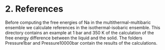 # 2. References

Before computing the free energies of Na in the multithermal-multibaric ensemble we calculate references in the isothermal-isobaric ensemble. This directory contains an example at 1 bar and 350 K of the calculation of the free energy difference between the liquid and the solid. The folders Pressure1bar and Pressure10000bar contain the results of the calculations.
